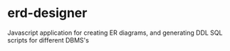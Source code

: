 erd-designer
============

Javascript application for creating ER diagrams, and generating DDL SQL scripts for different DBMS's
